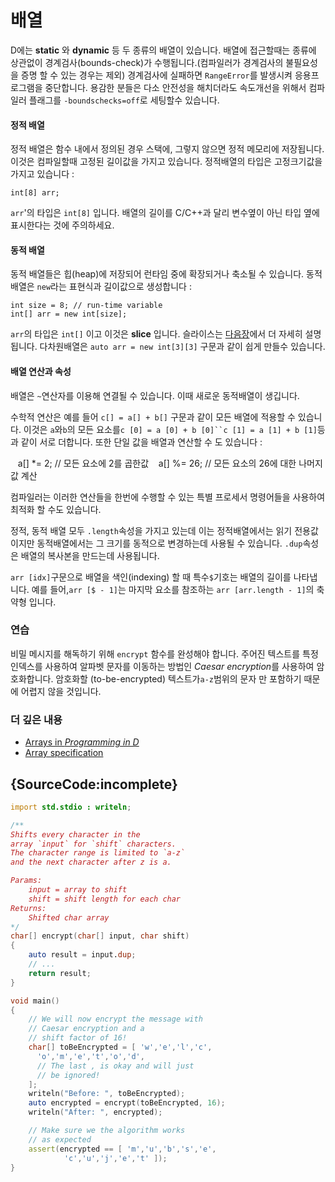 # 배열

D에는 **static** 와 **dynamic** 등 두 종류의 배열이 있습니다.
배열에 접근할때는 종류에 상관없이 경계검사(bounds-check)가 수행됩니다.(컴파일러가 경계검사의 불필요성을 증명 할 수 있는 경우는 제외)
경계검사에 실패하면 `RangeError`를 발생시켜 응용프로그램을 중단합니다.
용감한 분들은 다소 안전성을 해치더라도 속도개선을 위해서 컴파일러 플래그를 `-boundschecks=off`로 세팅할수 있습니다.

#### 정적 배열

정적 배열은 함수 내에서 정의된 경우 스택에, 그렇지 않으면 정적 메모리에 저장됩니다.
이것은 컴파일할때 고정된 길이값을 가지고 있습니다.
정적배열의 타입은 고정크기값을 가지고 있습니다 :

    int[8] arr;

`arr`'의 타입은 `int[8]` 입니다. 배열의 길이를 C/C++과 달리 변수옆이 아닌 타입 옆에 표시한다는 것에 주의하세요.

#### 동적 배열

동적 배열들은 힙(heap)에 저장되어 런타임 중에 확장되거나 축소될 수 있습니다. 동적 배열은 `new`라는 표현식과 길이값으로 생성합니다 :

    int size = 8; // run-time variable
    int[] arr = new int[size];

`arr`의 타입은 `int[]` 이고 이것은 **slice** 입니다. 슬라이스는 [다음장](basics/slices)에서 더 자세히 설명됩니다. 다차원배열은 `auto arr = new int[3][3]` 구문과 같이 쉽게 만들수 있습니다.

#### 배열 연산과 속성

 
배열은 `~`연산자를 이용해 연결될 수 있습니다. 이때 새로운 동적배열이 생깁니다.

수학적 연산은 예를 들어 `c[] = a[] + b[]` 구문과 같이 모든 배열에 적용할 수 있습니다. 이것은 `a`와`b`의 모든 요소를`c [0] = a [0] + b [0]``c [1] = a [1] + b [1]`등과 같이 서로 더합니다. 또한 단일 값을 배열과 연산할 수 도 있습니다 :

    a[] *= 2; // 모든 요소에 2를 곱한값
    a[] %= 26; // 모든 요소의 26에 대한 나머지값 계산

컴파일러는 이러한 연산들을 한번에 수행할 수 있는 특별 프로세서 명령어들을 사용하여 최적화 할 수도 있습니다.

정적, 동적 배열 모두 `.length`속성을 가지고 있는데 이는 정적배열에서는 읽기 전용값이지만 동적배열에서는 그 크기를 동적으로 변경하는데 사용될 수 있습니다. `.dup`속성은 배열의 복사본을 만드는데 사용됩니다.

`arr [idx]`구문으로 배열을 색인(indexing) 할 때 특수`$`기호는 배열의 길이를 나타냅니다.
예를 들어,`arr [$ - 1]`는 마지막 요소를 참조하는 `arr [arr.length - 1]`의 축약형 입니다.

### 연습

비밀 메시지를 해독하기 위해 `encrypt` 함수를 완성해야 합니다.
주어진 텍스트를 특정 인덱스를 사용하여 알파벳 문자를 이동하는 방법인 *Caesar encryption*를 사용하여 암호화합니다.
암호화할 (to-be-encrypted) 텍스트가`a-z`범위의 문자 만 포함하기 때문에 어렵지 않을 것입니다.

### 더 깊은 내용

- [Arrays in _Programming in D_](http://ddili.org/ders/d.en/arrays.html)
- [Array specification](https://dlang.org/spec/arrays.html)

## {SourceCode:incomplete}

```d
import std.stdio : writeln;

/**
Shifts every character in the
array `input` for `shift` characters.
The character range is limited to `a-z`
and the next character after z is a.

Params:
    input = array to shift
    shift = shift length for each char
Returns:
    Shifted char array
*/
char[] encrypt(char[] input, char shift)
{
    auto result = input.dup;
    // ...
    return result;
}

void main()
{
    // We will now encrypt the message with
    // Caesar encryption and a
    // shift factor of 16!
    char[] toBeEncrypted = [ 'w','e','l','c',
      'o','m','e','t','o','d',
      // The last , is okay and will just
      // be ignored!
    ];
    writeln("Before: ", toBeEncrypted);
    auto encrypted = encrypt(toBeEncrypted, 16);
    writeln("After: ", encrypted);

    // Make sure we the algorithm works
    // as expected
    assert(encrypted == [ 'm','u','b','s','e',
            'c','u','j','e','t' ]);
}
```
